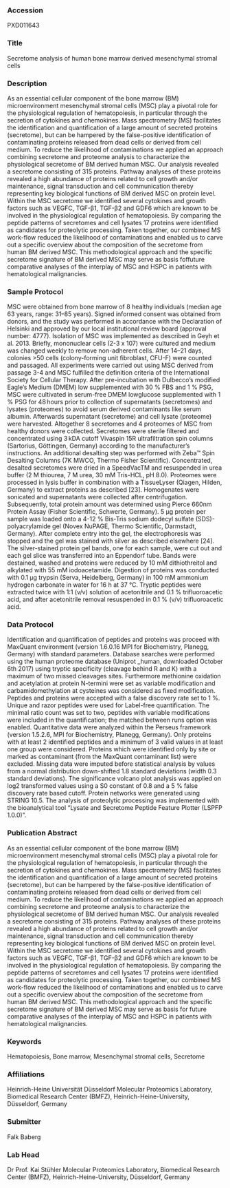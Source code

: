### Accession
PXD011643

### Title
Secretome analysis of human bone marrow derived mesenchymal stromal cells

### Description
As an essential cellular component of the bone marrow (BM) microenvironment mesenchymal stromal cells (MSC) play a pivotal role for the physiological regulation of hematopoiesis, in particular through the secretion of cytokines and chemokines. Mass spectrometry (MS) facilitates the identification and quantification of a large amount of secreted proteins (secretome), but can be hampered by the false-positive identification of contaminating proteins released from dead cells or derived from cell medium. To reduce the likelihood of contaminations we applied an approach combining secretome and proteome analysis to characterize the physiological secretome of BM derived human MSC. Our analysis revealed a secretome consisting of 315 proteins. Pathway analyses of these proteins revealed a high abundance of proteins related to cell growth and/or maintenance, signal transduction and cell communication thereby representing key biological functions of BM derived MSC on protein level. Within the MSC secretome we identified several cytokines and growth factors such as VEGFC, TGF-β1, TGF-β2 and GDF6 which are known to be involved in the physiological regulation of hematopoiesis. By comparing the peptide patterns of secretomes and cell lysates 17 proteins were identified as candidates for proteolytic processing. Taken together, our combined MS work-flow reduced the likelihood of contaminations and enabled us to carve out a specific overview about the composition of the secretome from human BM derived MSC. This methodological approach and the specific secretome signature of BM derived MSC may serve as basis foffuture comparative analyses of the interplay of MSC and HSPC in patients with hematological malignancies.

### Sample Protocol
MSC were obtained from bone marrow of 8 healthy individuals (median age 63 years, range: 31–85 years). Signed informed consent was obtained from donors, and the study was performed in accordance with the Declaration of Helsinki and approved by our local institutional review board (approval number: 4777). Isolation of MSC was implemented as described in Geyh et al. 2013. Briefly, mononuclear cells (2-3 x 107) were cultured and medium was changed weekly to remove non-adherent cells. After 14–21 days, colonies >50 cells (colony-forming unit fibroblast, CFU-F) were counted and passaged. All experiments were carried out using MSC derived from passage 3-4 and MSC fulfilled the definition criteria of the International Society for Cellular Therapy. After pre-incubation with Dulbecco’s modified Eagle’s Medium (DMEM) low supplemented with 30 % FBS and 1 % PSG, MSC were cultivated in serum-free DMEM lowglucose supplemented with 1 % PSG for 48 hours prior to collection of supernatants (secretomes) and lysates (proteomes) to avoid serum derived contaminants like serum albumin. Afterwards supernatant (secretome) and cell lysate (proteome) were harvested. Altogether 8 secretomes and 4 proteomes of MSC from healthy donors were collected. Secretomes were sterile filtered and concentrated using 3 kDA cutoff Vivaspin 15R ultrafiltration spin columns (Sartorius, Göttingen, Germany) according to the manufacturer’s instructions. An additional desalting step was performed with Zeba™ Spin Desalting Columns (7K MWCO, Thermo Fisher Scientific). Concentrated, desalted secretomes were dried in a SpeedVacTM and resuspended in urea buffer (2 M thiourea, 7 M urea, 30 mM Tris-HCL, pH 8.0).  Proteomes were processed in lysis buffer in combination with a TissueLyser (Qiagen, Hilden, Germany) to extract proteins as described [23]. Homogenates were sonicated and supernatants were collected after centrifugation. Subsequently, total protein amount was determined using Pierce 660nm Protein Assay (Fisher Scientific, Schwerte, Germany).  5 µg protein per sample was loaded onto a 4-12 % Bis-Tris sodium dodecyl sulfate (SDS)-polyacrylamide gel (Novex NuPAGE, Thermo Scientific, Darmstadt, Germany). After complete entry into the gel, the electrophoresis was stopped and the gel was stained with silver as described elsewhere [24]. The silver-stained protein gel bands, one for each sample, were cut out and each gel slice was transferred into an Eppendorf tube. Bands were destained, washed and proteins were reduced by 10 mM dithiothreitol and alkylated with 55 mM iodoacetamide. Digestion of proteins was conducted with 0.1 µg trypsin (Serva, Heidelberg, Germany) in 100 mM ammonium hydrogen carbonate in water for 16 h at 37 °C. Tryptic peptides were extracted twice with 1:1 (v/v) solution of acetonitrile and 0.1 % trifluoroacetic acid, and after acetonitrile removal resuspended in 0.1 % (v/v) trifluoroacetic acid.

### Data Protocol
Identification and quantification of peptides and proteins was proceed with MaxQuant environment (version 1.6.0.16 MPI for Biochemistry, Planegg, Germany) with standard parameters. Database searches were performed using the human proteome database (Uniprot _human, downloaded October 6th 2017) using tryptic specificity (cleavage behind R and K) with a maximum of two missed cleavages sites. Furthermore methionine oxidation and acetylation at protein N-termini were set as variable modification and carbamidomethylation at cysteines was considered as fixed modification. Peptides and proteins were accepted with a false discovery rate set to 1 %. Unique and razor peptides were used for Label-free quantification. The minimal ratio count was set to two, peptides with variable modifications were included in the quantification; the matched between runs option was enabled.  Quantitative data were analyzed within the Perseus framework (version 1.5.2.6, MPI for Biochemistry, Planegg, Germany). Only proteins with at least 2 identified peptides and a minimum of 3 valid values in at least one group were considered. Proteins which were identified only by site or marked as contaminant (from the MaxQuant contaminant list) were excluded. Missing data were imputed before statistical analysis by values from a normal distribution down-shifted 1.8 standard deviations (width 0.3 standard deviations). The significance volcano plot analysis was applied on log2 transformed values using a S0 constant of 0.8 and a 5 % false discovery rate based cutoff. Protein networks were generated using STRING 10.5. The analysis of proteolytic processing was implemented with the bioanalytical tool “Lysate and Secretome Peptide Feature Plotter (LSPFP 1.0.0)”.

### Publication Abstract
As an essential cellular component of the bone marrow (BM) microenvironment mesenchymal stromal cells (MSC) play a pivotal role for the physiological regulation of hematopoiesis, in particular through the secretion of cytokines and chemokines. Mass spectrometry (MS) facilitates the identification and quantification of a large amount of secreted proteins (secretome), but can be hampered by the false-positive identification of contaminating proteins released from dead cells or derived from cell medium. To reduce the likelihood of contaminations we applied an approach combining secretome and proteome analysis to characterize the physiological secretome of BM derived human MSC. Our analysis revealed a secretome consisting of 315 proteins. Pathway analyses of these proteins revealed a high abundance of proteins related to cell growth and/or maintenance, signal transduction and cell communication thereby representing key biological functions of BM derived MSC on protein level. Within the MSC secretome we identified several cytokines and growth factors such as VEGFC, TGF-&#x3b2;1, TGF-&#x3b2;2 and GDF6 which are known to be involved in the physiological regulation of hematopoiesis. By comparing the peptide patterns of secretomes and cell lysates 17 proteins were identified as candidates for proteolytic processing. Taken together, our combined MS work-flow reduced the likelihood of contaminations and enabled us to carve out a specific overview about the composition of the secretome from human BM derived MSC. This methodological approach and the specific secretome signature of BM derived MSC may serve as basis for future comparative analyses of the interplay of MSC and HSPC in patients with hematological malignancies.

### Keywords
Hematopoiesis, Bone marrow, Mesenchymal stromal cells, Secretome

### Affiliations
Heinrich-Heine Universität Düsseldorf
Molecular Proteomics Laboratory, Biomedical Research Center (BMFZ), Heinrich-Heine-University, Düsseldorf, Germany

### Submitter
Falk Baberg

### Lab Head
Dr Prof. Kai Stühler
Molecular Proteomics Laboratory, Biomedical Research Center (BMFZ), Heinrich-Heine-University, Düsseldorf, Germany


